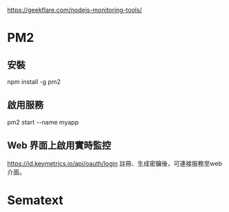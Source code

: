 https://geekflare.com/nodejs-monitoring-tools/

# PM2
## 安裝
npm install -g pm2
## 啟用服務
pm2 start <start-filename> --name myapp

## Web 界面上啟用實時監控
https://id.keymetrics.io/api/oauth/login
註冊、生成密鑰後，可連接服務至web介面。

# Sematext
